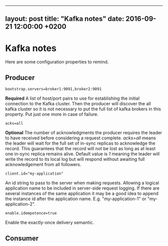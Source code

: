 
---
layout: post
title:  "Kafka notes"
date:   2016-09-21 12:00:00 +0200
---

# Kafka notes

Here are some configuration properties to remind.

## Producer

```
bootstrap.servers=broker1:9091,broker2:9091
```

**Required** A list of host/port pairs to use for establishing the initial connection to the Kafka cluster. Then the producer will discover the all kafka cluster so it is not necessary to put the full list of kafka brokers in this property. Put just one more in case of failure.

```
acks=all
```

**Optional** The number of acknowledgments the producer requires the leader to have received before considering a request complete. *acks=all* means the leader will wait for the full set of in-sync replicas to acknowledge the record. This guarantees that the record will not be lost as long as at least one in-sync replica remains alive. Default value is *1* meaning the leader will write the record to its local log but will respond without awaiting full acknowledgement from all followers.

```
client.id="my-application"
```

An id string to pass to the server when making requests. Allowing a logical application name to be included in server-side request logging. If there are several instances of the same application it may be a good idea to append the instance id after the application name. E.g. "my-application-1" or "my-application-2".

```
enable.idempotence=true
```

Enable the exactly-once delivery semantic.

## Consumer
